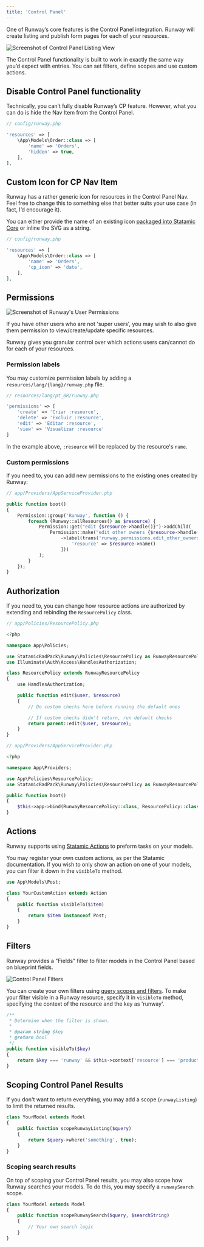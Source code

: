 ```yaml
---
title: 'Control Panel'
---
```


One of Runway’s core features is the Control Panel integration. Runway will create listing and publish form pages for each of your resources.

![Screenshot of Control Panel Listing View](/img/runway/cp-listing-view.png)

The Control Panel functionality is built to work in exactly the same way you’d expect with entries. You can set filters, define scopes and use custom actions.

## Disable Control Panel functionality

Technically, you can’t fully disable Runway’s CP feature. However, what you can do is hide the Nav Item from the Control Panel.

```php
// config/runway.php

'resources' => [
	\App\Models\Order::class => [
	    'name' => 'Orders',
	    'hidden' => true,
	],
],
```

## Custom Icon for CP Nav Item

Runway has a rather generic icon for resources in the Control Panel Nav. Feel free to change this to something else that better suits your use case (in fact, I’d encourage it).

You can either provide the name of an existing icon [packaged into Statamic Core](https://github.com/statamic/cms/tree/3.1/resources/svg) or inline the SVG as a string.

```php
// config/runway.php

'resources' => [
	\App\Models\Order::class => [
	    'name' => 'Orders',
	    'cp_icon' => 'date',
	],
],
```

## Permissions

![Screenshot of Runway's User Permissions](/img/runway/cp-user-permissions.png)

If you have other users who are not 'super users', you may wish to also give them permission to view/create/update specific resources.

Runway gives you granular control over which actions users can/cannot do for each of your resources.

### Permission labels

You may customize permission labels by adding a `resources/lang/{lang}/runway.php` file.

```php
// resources/lang/pt_BR/runway.php

'permissions' => [
    'create' => 'Criar :resource',
    'delete' => 'Excluir :resource',
    'edit' => 'Editar :resource',
    'view' => 'Visualizar :resource'
]
```

In the example above, `:resource` will be replaced by the resource's `name`.

### Custom permissions

If you need to, you can add new permissions to the existing ones created by Runway:

```php
// app/Providers/AppServiceProvider.php

public function boot()
{
    Permission::group('Runway', function () {
        foreach (Runway::allResources() as $resource) {
            Permission::get("edit {$resource->handle()}")->addChild(
                Permission::make("edit other owners {$resource->handle()}")
                    ->label(trans('runway.permissions.edit_other_owners_resource', [
                        'resource' => $resource->name()
                    ]))
            );
        }
    });
}
```

## Authorization

If you need to, you can change how resource actions are authorized by extending and rebinding the `ResourcePolicy` class.

```php
// app/Policies/ResourcePolicy.php

<?php

namespace App\Policies;

use StatamicRadPack\Runway\Policies\ResourcePolicy as RunwayResourcePolicy;
use Illuminate\Auth\Access\HandlesAuthorization;

class ResourcePolicy extends RunwayResourcePolicy
{
    use HandlesAuthorization;

    public function edit($user, $resource)
    {
        // Do custom checks here before running the default ones

        // If custom checks didn't return, run default checks
        return parent::edit($user, $resource);
    }
}
```

```php
// app/Providers/AppServiceProvider.php

<?php

namespace App\Providers;

use App\Policies\ResourcePolicy;
use StatamicRadPack\Runway\Policies\ResourcePolicy as RunwayResourcePolicy;

public function boot()
{
    $this->app->bind(RunwayResourcePolicy::class, ResourcePolicy::class);
}
```

## Actions

Runway supports using [Statamic Actions](https://statamic.dev/extending/actions#content) to preform tasks on your models.

You may register your own custom actions, as per the Statamic documentation. If you wish to only show an action on one of your models, you can filter it down in the `visibleTo` method.

```php
use App\Models\Post;

class YourCustomAction extends Action
{
	public function visibleTo($item)
	{
		return $item instanceof Post;
	}
}
```

## Filters

Runway provides a "Fields" filter to filter models in the Control Panel based on blueprint fields.

![Control Panel Filters](/img/runway/cp-filters.png)

You can create your own filters using [query scopes and filters](https://statamic.dev/extending/query-scopes-and-filters#filters). To make your filter visible in a Runway resource, specify it in `visibleTo` method, specifying the context of the resource and the key as 'runway'.

```php
/**
 * Determine when the filter is shown.
 *
 * @param string $key
 * @return bool
 */
public function visibleTo($key)
{
    return $key === 'runway' && $this->context['resource'] === 'product';
}
```

## Scoping Control Panel Results

If you don't want to return everything, you may add a scope (`runwayListing`) to limit the returned results.

```php
class YourModel extends Model
{
	public function scopeRunwayListing($query)
	{
		return $query->where('something', true);
	}
}
```

### Scoping search results

On top of scoping your Control Panel results, you may also scope how Runway searches your models. To do this, you may specify a `runwaySearch` scope.

```php
class YourModel extends Model
{
	public function scopeRunwaySearch($query, $searchString)
	{
		// Your own search logic
	}
}
```
